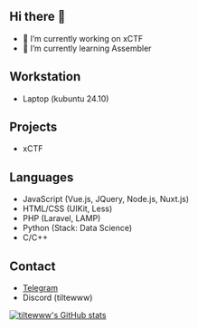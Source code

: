 ## Hi there 👋
- 🔭 I’m currently working on xCTF
- 🌱 I’m currently learning Assembler 

## Workstation 
- Laptop (kubuntu 24.10)
  
## Projects
- xCTF

## Languages
- JavaScript (Vue.js, JQuery, Node.js, Nuxt.js)
- HTML/CSS (UIKit, Less)
- PHP (Laravel, LAMP)
- Python (Stack: Data Science)
- C/C++

## Contact 
- [Telegram](https://t.me/hllwrldb)
- Discord (tiltewww)
  
[![tiltewww's GitHub stats](https://github-readme-stats.vercel.app/api?username=tiltewww)](https://github.com/anuraghazra/github-readme-stats)

